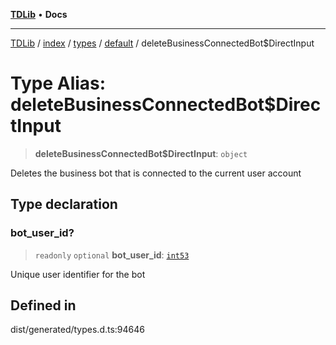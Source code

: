 [**TDLib**](../../../../../../README.md) • **Docs**

***

[TDLib](../../../../../../modules.md) / [index](../../../../../README.md) / [types](../../../README.md) / [default](../README.md) / deleteBusinessConnectedBot$DirectInput

# Type Alias: deleteBusinessConnectedBot$DirectInput

> **deleteBusinessConnectedBot$DirectInput**: `object`

Deletes the business bot that is connected to the current user account

## Type declaration

### bot\_user\_id?

> `readonly` `optional` **bot\_user\_id**: [`int53`](int53-1.md)

Unique user identifier for the bot

## Defined in

dist/generated/types.d.ts:94646
